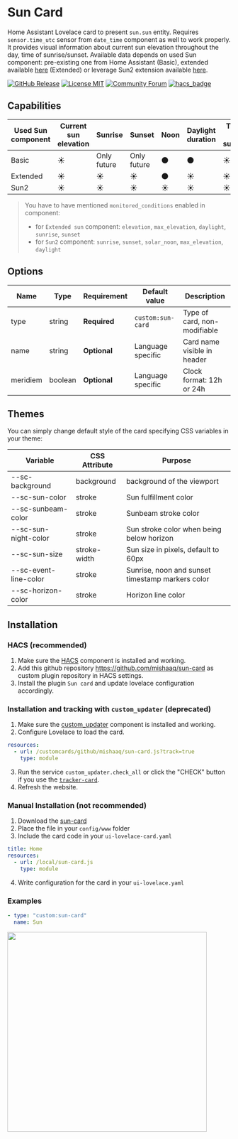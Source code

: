 # Sun Card

Home Assistant Lovelace card to present `sun.sun` entity. Requires `sensor.time_utc` sensor from `date_time` component as well to work properly.
It provides visual information about current sun elevation throughout the day, time of sunrise/sunset. Available data depends on used Sun component: pre-existing one from Home Assistant (Basic), extended available [here](https://github.com/pnbruckner/homeassistant-config/blob/master/docs/sun.md) (Extended) or leverage Sun2 extension available [here](https://github.com/pnbruckner/ha-sun2).

[![GitHub Release][releases-shield]][releases]
[![License MIT][license-shield]](LICENSE.md)
[![Community Forum][forum-shield]](https://community.home-assistant.io/t/lovelace-sun-card/109489)
[![hacs_badge](https://img.shields.io/badge/HACS-Custom-orange.svg?style=for-the-badge)](https://github.com/custom-components/hacs)

## Capabilities

| Used Sun component | Current sun elevation | Sunrise     | Sunset      | Noon       | Daylight duration | Time to sunset |
| ------------------ | --------------------- | ----------- | ----------- | ---------- | ----------------- | -------------- |
| Basic              | :sunny:               | Only future | Only future | :new_moon: | :new_moon:        | :sunny:        |
| Extended           | :sunny:               | :sunny:     | :sunny:     | :new_moon: | :sunny:           | :sunny:        |
| Sun2               | :sunny:               | :sunny:     | :sunny:     | :sunny:    | :sunny:           | :sunny:        |

> You have to have mentioned `monitored_conditions` enabled in component:
> * for `Extended sun` component: `elevation`, `max_elevation`, `daylight`, `sunrise`, `sunset`
> * for `Sun2` component: `sunrise`, `sunset`, `solar_noon`, `max_elevation`, `daylight`

## Options

| Name     | Type    | Requirement  | Default value     | Description                  |
| -------- | ------- | ------------ | ----------------- | ---------------------------- |
| type     | string  | **Required** | `custom:sun-card` | Type of card, non-modifiable |
| name     | string  | **Optional** | Language specific | Card name visible in header  |
| meridiem | boolean | **Optional** | Language specific | Clock format: 12h or 24h     |

## Themes

You can simply change default style of the card specifying CSS variables in your theme:

| Variable              | CSS Attribute | Purpose                                          |
| --------------------- | ------------- | ------------------------------------------------ |
| --sc-background       | background    | background of the viewport                       |
| --sc-sun-color        | stroke        | Sun fulfillment color                            |
| --sc-sunbeam-color    | stroke        | Sunbeam stroke color                             |
| --sc-sun-night-color  | stroke        | Sun stroke color when being below horizon        |
| --sc-sun-size         | stroke-width  | Sun size in pixels, default to 60px              |
| --sc-event-line-color | stroke        | Sunrise, noon and sunset timestamp markers color |
| --sc-horizon-color    | stroke        | Horizon line color                               |

## Installation

### HACS (recommended)

1. Make sure the [HACS](https://github.com/custom-components/hacs) component is installed and working.
2. Add this github repository https://github.com/mishaaq/sun-card as custom plugin repository in HACS settings.
3. Install the plugin `Sun card` and update lovelace configuration accordingly.

### Installation and tracking with `custom_updater` (deprecated)

1. Make sure the [custom_updater](https://github.com/custom-components/custom_updater) component is installed and working.
2. Configure Lovelace to load the card.

```yaml
resources:
  - url: /customcards/github/mishaaq/sun-card.js?track=true
    type: module
```

3. Run the service `custom_updater.check_all` or click the "CHECK" button if you use the [`tracker-card`](https://github.com/custom-cards/tracker-card).
4. Refresh the website.

### Manual Installation (not recommended)

1. Download the [sun-card](https://github.com/mishaaq/sun-card/releases/download/v2.1/sun-card.js)
2. Place the file in your `config/www` folder
3. Include the card code in your `ui-lovelace-card.yaml`

```yaml
title: Home
resources:
  - url: /local/sun-card.js
    type: module
```

4. Write configuration for the card in your `ui-lovelace.yaml`

### Examples

```yaml
- type: "custom:sun-card"
  name: Sun
```

<img src="https://raw.githubusercontent.com/mishaaq/sun-card/master/images/showcase.png" width="450px"/>

[forum-shield]: https://img.shields.io/badge/community-forum-brightgreen.svg?style=for-the-badge
[forum]: https://community.home-assistant.io/t/lovelace-sun-card/109489
[license-shield]: https://img.shields.io/github/license/mishaaq/sun-card.svg?style=for-the-badge
[releases-shield]: https://img.shields.io/github/release/mishaaq/sun-card.svg?style=for-the-badge
[releases]: https://github.com/mishaaq/sun-card/releases
